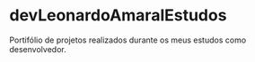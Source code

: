 # devLeonardoAmaralEstudos
Portifólio de projetos realizados durante os meus estudos como desenvolvedor.
